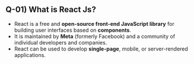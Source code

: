 ## Q-01) What is React Js?

- React is a free and **open-source front-end JavaScript library** for building user interfaces based on **components**.
- It is maintained by **Meta** (formerly Facebook) and a community of individual developers and companies.
- React can be used to develop **single-page**, mobile, or server-rendered applications.